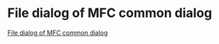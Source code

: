 # File dialog of MFC common dialog
[File dialog of MFC common dialog](https://aiwithcloud.com/2022/09/15/file_dialog_of_mfc_common_dialog/)